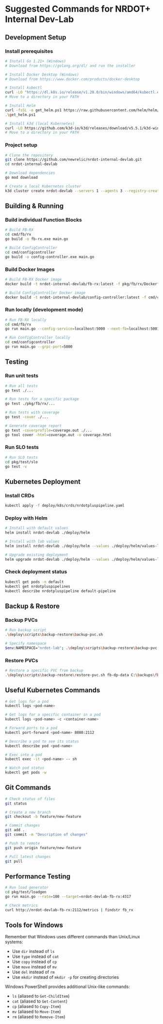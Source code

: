 # Suggested Commands for NRDOT+ Internal Dev-Lab

## Development Setup

### Install prerequisites
```bash
# Install Go 1.21+ (Windows)
# Download from https://golang.org/dl/ and run the installer

# Install Docker Desktop (Windows)
# Download from https://www.docker.com/products/docker-desktop

# Install kubectl
curl -LO "https://dl.k8s.io/release/v1.28.0/bin/windows/amd64/kubectl.exe"
# Move to a directory in your PATH

# Install Helm
curl -fsSL -o get_helm.ps1 https://raw.githubusercontent.com/helm/helm/main/scripts/get-helm-3.ps1
.\get_helm.ps1

# Install k3d (local Kubernetes)
curl -LO https://github.com/k3d-io/k3d/releases/download/v5.5.1/k3d-windows-amd64.exe
# Move to a directory in your PATH
```

### Project setup
```bash
# Clone the repository
git clone https://github.com/newrelic/nrdot-internal-devlab.git
cd nrdot-internal-devlab

# Download dependencies
go mod download

# Create a local Kubernetes cluster
k3d cluster create nrdot-devlab --servers 1 --agents 3 --registry-create nrdot-registry:5000
```

## Building & Running

### Build individual Function Blocks
```bash
# Build FB-RX
cd cmd/fb/rx
go build -o fb-rx.exe main.go

# Build ConfigController
cd cmd/configcontroller
go build -o config-controller.exe main.go
```

### Build Docker Images
```bash
# Build FB-RX Docker image
docker build -t nrdot-internal-devlab/fb-rx:latest -f pkg/fb/rx/Dockerfile .

# Build ConfigController Docker image
docker build -t nrdot-internal-devlab/config-controller:latest -f cmd/configcontroller/Dockerfile .
```

### Run locally (development mode)
```bash
# Run FB-RX locally
cd cmd/fb/rx
go run main.go --config-service=localhost:5000 --next-fb=localhost:5001

# Run ConfigController locally
cd cmd/configcontroller
go run main.go --grpc-port=5000
```

## Testing

### Run unit tests
```bash
# Run all tests
go test ./...

# Run tests for a specific package
go test ./pkg/fb/rx/...

# Run tests with coverage
go test -cover ./...

# Generate coverage report
go test -coverprofile=coverage.out ./...
go tool cover -html=coverage.out -o coverage.html
```

### Run SLO tests
```bash
# Run SLO tests
cd pkg/test/slo
go test -v
```

## Kubernetes Deployment

### Install CRDs
```bash
kubectl apply -f deploy/k8s/crds/nrdotpluspipeline.yaml
```

### Deploy with Helm
```bash
# Install with default values
helm install nrdot-devlab ./deploy/helm

# Install with lab values
helm install nrdot-devlab ./deploy/helm --values ./deploy/helm/values-lab.yaml

# Upgrade existing deployment
helm upgrade nrdot-devlab ./deploy/helm --values ./deploy/helm/values-lab.yaml
```

### Check deployment status
```bash
kubectl get pods -n default
kubectl get nrdotpluspipelines
kubectl describe nrdotpluspipeline default-pipeline
```

## Backup & Restore

### Backup PVCs
```bash
# Run backup script
.\deploy\scripts\backup-restore\backup-pvc.sh

# Specify namespace
$env:NAMESPACE="nrdot-lab"; .\deploy\scripts\backup-restore\backup-pvc.sh
```

### Restore PVCs
```bash
# Restore a specific PVC from backup
.\deploy\scripts\backup-restore\restore-pvc.sh fb-dp-data C:\backups\fb-dp-data-20250509-120000.tar.gz
```

## Useful Kubernetes Commands

```bash
# Get logs for a pod
kubectl logs <pod-name>

# Get logs for a specific container in a pod
kubectl logs <pod-name> -c <container-name>

# Forward ports to a pod
kubectl port-forward <pod-name> 8080:2112

# Describe a pod to see its status
kubectl describe pod <pod-name>

# Exec into a pod
kubectl exec -it <pod-name> -- sh

# Watch pod status
kubectl get pods -w
```

## Git Commands

```bash
# Check status of files
git status

# Create a new branch
git checkout -b feature/new-feature

# Commit changes
git add .
git commit -m "Description of changes"

# Push to remote
git push origin feature/new-feature

# Pull latest changes
git pull
```

## Performance Testing

```bash
# Run load generator
cd pkg/test/loadgen
go run main.go --rate=100 --target=nrdot-devlab-fb-rx:4317

# Check metrics
curl http://nrdot-devlab-fb-rx:2112/metrics | findstr fb_rx
```

## Tools for Windows

Remember that Windows uses different commands than Unix/Linux systems:
- Use `dir` instead of `ls`
- Use `type` instead of `cat`
- Use `copy` instead of `cp`
- Use `move` instead of `mv`
- Use `del` instead of `rm`
- Use `mkdir` instead of `mkdir -p` for creating directories

Windows PowerShell provides additional Unix-like commands:
- `ls` (aliased to `Get-ChildItem`)
- `cat` (aliased to `Get-Content`)
- `cp` (aliased to `Copy-Item`)
- `mv` (aliased to `Move-Item`)
- `rm` (aliased to `Remove-Item`)

